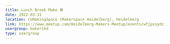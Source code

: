```yaml
---
title: Lunch Break Make 🛠️
date: 2022-03-31
location: CoMakingSpace (Makerspace Heidelberg), Heidelberg
link: https://www.meetup.com/Heidelberg-Makers-Meetup/events/wfjpssydcfbpc/
usergroup: makershd
type: usergroup
---
```

